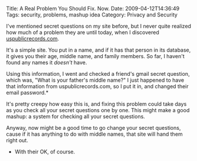 Title: A Real Problem You Should Fix. Now.
Date: 2009-04-12T14:36:49
Tags: security, problems, mashup idea
Category: Privacy and Security


I've mentioned secret questions on my site before, but I never quite realized how much of a problem they are until today, when I discovered <a href="http://uspublicrecords.com">uspublicrecords.com</a>.

It's a simple site. You put in a name, and if it has that person in its database, it gives you their age, middle name, and family members. So far, I haven't found any names it <i>doesn't</i> have.

Using this information, I went and checked a friend's gmail secret question, which was, "What is your father's middle name?" I just happened to have that information from uspublicrecords.com, so I put it in, and changed their email password.* 

It's pretty creepy how easy this is, and fixing this problem could take days as you check all your secret questions one by one. This might make a good mashup: a system for checking all your secret questions.

Anyway, now might be a good time to go change your secret questions, cause if it has anything to do with middle names, that site will hand them right out.

* With their OK, of course.
